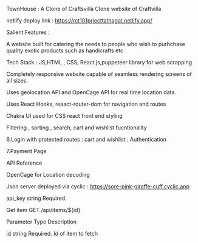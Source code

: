 TownHouse : A Clone of Craftsvilla
Clone website of Craftvilla

netlify deploy link : https://rct101prjecttathagat.netlify.app/

Salient Features :

A website built for catering the needs to people who wish to purhchase quality exotic products such as handicrafts etc

Tech Stack : JS,HTML , CSS, React.js,puppeteer library for web scrapping

Completely responsive website capable of seamless rendering screens of all sizes.

Uses geolocation API and OpenCage API for real time location data.

Uses React Hooks, reaact-router-dom for navigation and routes

Chakra UI used for CSS react front end styling

Filtering , sorting , search, cart and wishlist fucntionality

6.Login with protected routes : cart and wishlist : Authentication

7.Payment Page

API Reference

OpenCage for Location decoding 



Json server deployed via cyclic : https://sore-pink-giraffe-cuff.cyclic.app


api_key	string	Required. 


Get item
  GET /api/items/${id}
  
Parameter	Type	Description

id	string	Required. Id of item to fetch


